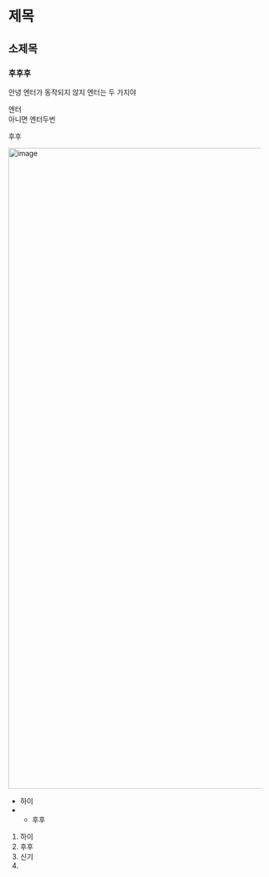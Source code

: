 # 제목
## 소제목
### 후후후

안녕
엔터가 동작되지 않지
엔터는 두 가지야

엔터<br/>
아니면 엔터두번


후후

<img width="855" height="1280" alt="image" src="https://github.com/user-attachments/assets/b0dff976-c1e0-4b4e-a22b-305cfa4f0c94" />


* 하이
* * 후후


1. 하이
2. 후후
3. 신기
4. 
